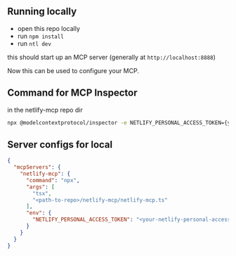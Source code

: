 ## Running locally

- open this repo locally
- run `npm install`
- run `ntl dev`

this should start up an MCP server (generally at `http://localhost:8888`)

Now this can be used to configure your MCP.


## Command for MCP Inspector

in the netlify-mcp repo dir

```bash
npx @modelcontextprotocol/inspector -e NETLIFY_PERSONAL_ACCESS_TOKEN={your-netlify-personal-access-token-this-is-temporary} npx tsx netlify-mcp.ts
```

## Server configs for local
```json
{
  "mcpServers": {
    "netlify-mcp": {
      "command": "npx",
      "args": [
        "tsx",
        "<path-to-repo>/netlify-mcp/netlify-mcp.ts"
      ],
      "env": {
        "NETLIFY_PERSONAL_ACCESS_TOKEN": "<your-netlify-personal-access-token (this is temporary)>"
      }
    }
  }
}
```

